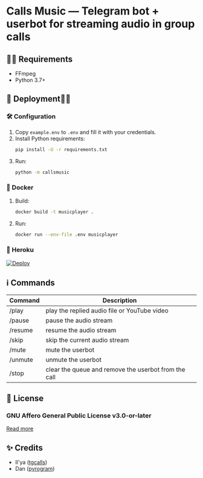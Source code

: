 # Calls Music — Telegram bot + userbot for streaming audio in group calls

## ✍🏻 Requirements

- FFmpeg
- Python 3.7+

## 🚀 Deployment

### 🛠 Configuration

1. Copy `example.env` to `.env` and fill it with your credentials.
2. Install Python requirements:
   ```bash
   pip install -U -r requirements.txt
   ```
3. Run:
   ```bash
   python -m callsmusic
   ```

### 🐬 Docker

1. Build:
   ```bash
   docker build -t musicplayer .
   ```
2. Run:
   ```bash
   docker run --env-file .env musicplayer
   ```

### 💜 Heroku

[![Deploy](https://www.herokucdn.com/deploy/button.svg)](https://heroku.com/deploy?template=https://github.com/callsmusic/callsmusic)

## ℹ️ Commands

| Command | Description                                          |
| ------- | ---------------------------------------------------- |
| /play   | play the replied audio file or YouTube video         |
| /pause  | pause the audio stream                               |
| /resume | resume the audio stream                              |
| /skip   | skip the current audio stream                        |
| /mute   | mute the userbot                                     |
| /unmute | unmute the userbot                                   |
| /stop   | clear the queue and remove the userbot from the call |

## 📄 License

### GNU Affero General Public License v3.0-or-later

[Read more](http://www.gnu.org/licenses/#AGPL)

## ✨ Credits

- Il'ya ([tgcalls](https://github.com/MarshalX/tgcalls))
- Dan ([pyrogram](https://github.com/pyrogram/pyrogram))
